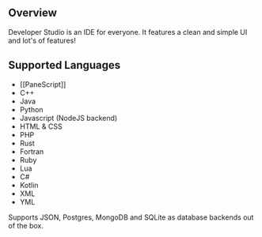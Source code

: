 ## Overview
Developer Studio is an IDE for everyone. It features a clean and simple UI and lot's of features!

## Supported Languages
- [[PaneScript]]
- C++
- Java
- Python
- Javascript (NodeJS backend)
- HTML & CSS
- PHP
- Rust
- Fortran
- Ruby
- Lua
- C#
- Kotlin
- XML
- YML

Supports JSON, Postgres, MongoDB and SQLite as database backends out of the box.